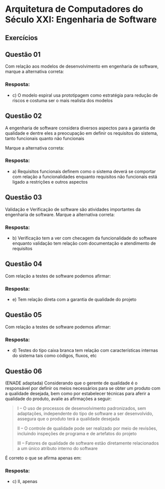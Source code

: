 # Arquitetura de Computadores do Século XXI: Engenharia de Software

## Exercícios


## Questão 01
​Com relação aos modelos de desenvolvimento em engenharia de software, marque a alternativa correta:

### Resposta:
- c) ​O modelo espiral usa prototipagem como estratégia para redução de riscos e costuma ser o mais realista dos modelos


## Questão 02
A engenharia de software considera diversos aspectos para a garantia de qualidade e dentre eles a preocupação em definir os requisitos do sistema, tanto funcionais quanto não funcionais

Marque a alternativa correta:

### Resposta:
- a) ​Requisitos funcionais definem como o sistema deverá se comportar com relação a funcionalidades enquanto requisitos não funcionais está ligado a restrições e outros aspectos


## Questão 03
Validação e Verificação de software são atividades importantes da engenharia de software. Marque a alternativa correta:

### Resposta:
- b) Verificação tem a ver com checagem da funcionalidade do software enquanto validação tem relação com documentação e atendimento de requisitos


## Questão 04
​Com relação a testes de software podemos afirmar:

### Resposta:
- e) ​Tem relação direta com a garantia de qualidade do projeto


## Questão 05
​Com relação a testes de software podemos afirmar:

### Resposta:
- d) ​Testes do tipo caixa branca tem relação com características internas do sistema tais como códigos, fluxos, etc


## Questão 06
(ENADE adaptada) Considerando que o gerente de qualidade é o responsável por definir os meios necessários para se obter um produto com a qualidade desejada, bem como por estabelecer técnicas para aferir a qualidade do produto, avalie as afirmações a seguir:

> I – O uso de processos de desenvolvimento padronizados, sem adaptações, independente do tipo de software a ser desenvolvido, assegura que o produto terá a qualidade desejada
>
> II – O controle de qualidade pode ser realizado por meio de revisões, incluindo inspeções de programa e de artefatos do projeto
>
> III – Fatores de qualidade de software estão diretamente relacionados a um único atributo interno do software

É correto o que se afirma apenas em:

### Resposta:
- c) ​II, apenas